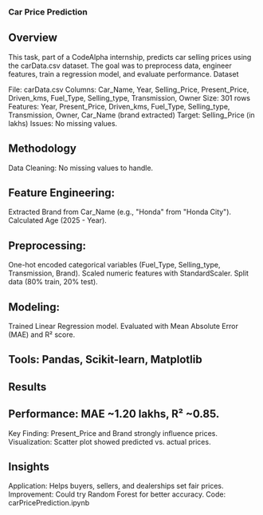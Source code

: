 ### Car Price Prediction

## Overview
This task, part of a CodeAlpha internship, predicts car selling prices using the carData.csv dataset. The goal was to preprocess data, engineer features, train a regression model, and evaluate performance.
Dataset

File: carData.csv
Columns: Car_Name, Year, Selling_Price, Present_Price, Driven_kms, Fuel_Type, Selling_type, Transmission, Owner
Size: 301 rows
Features: Year, Present_Price, Driven_kms, Fuel_Type, Selling_type, Transmission, Owner, Car_Name (brand extracted)
Target: Selling_Price (in lakhs)
Issues: No missing values.

## Methodology

Data Cleaning:
No missing values to handle.


## Feature Engineering:
Extracted Brand from Car_Name (e.g., "Honda" from "Honda City").
Calculated Age (2025 - Year).


## Preprocessing:
One-hot encoded categorical variables (Fuel_Type, Selling_type, Transmission, Brand).
Scaled numeric features with StandardScaler.
Split data (80% train, 20% test).


## Modeling:
Trained Linear Regression model.
Evaluated with Mean Absolute Error (MAE) and R² score.


## Tools: Pandas, Scikit-learn, Matplotlib

## Results

## Performance: MAE ~1.20 lakhs, R² ~0.85.
Key Finding: Present_Price and Brand strongly influence prices.
Visualization: Scatter plot showed predicted vs. actual prices.

## Insights

Application: Helps buyers, sellers, and dealerships set fair prices.
Improvement: Could try Random Forest for better accuracy.
Code: carPricePrediction.ipynb
